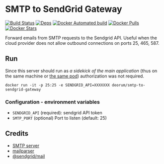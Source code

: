 # SMTP to SendGrid Gateway


[![Build Status](https://img.shields.io/circleci/project/github/Paradiced/smtp-to-sendgrid-gateway.svg)](https://circleci.com/gh/Paradiced/smtp-to-sendgrid-gateway/) [![Deps](	https://img.shields.io/david/Paradiced/smtp-to-sendgrid-gateway.svg)](https://david-dm.org/Paradiced/smtp-to-sendgrid-gateway) [![Docker Automated build](https://img.shields.io/docker/automated/deorum/smtp-to-sendgrid-gateway.svg)](https://hub.docker.com/r/deorum/smtp-to-sendgrid-gateway) [![Docker Pulls](https://img.shields.io/docker/pulls/deorum/smtp-to-sendgrid-gateway.svg)](https://hub.docker.com/r/deorum/smtp-to-sendgrid-gateway) [![Docker Stars](https://img.shields.io/docker/stars/deorum/smtp-to-sendgrid-gateway.svg)](https://hub.docker.com/r/deorum/smtp-to-sendgrid-gateway)

Forward emails from SMTP requests to the Sendgrid API. Useful when the cloud provider does not allow outbound connections on ports 25, 465, 587.

## Run

Since this server should run as *a sidekick of the main application* (thus on the same machine or [the same pod](https://kubernetes.io/docs/concepts/workloads/pods/pod-overview/#understanding-pods)) authorization was not required.

```shell
docker run -it -p 25:25 -e SENDGRID_API=XXXXXXX deorum/smtp-to-sendgrid-gateway
```

### Configuration - environment variables

- `SENDGRID_API` (required): sendgrid API token
- `SMTP_PORT` (optional) Port to listen (default: 25)


## Credits

- [SMTP server](https://nodemailer.com/extras/smtp-server/)
- [mailparser](https://nodemailer.com/extras/mailparser/)
- [@sendgrid/mail](https://www.npmjs.com/package/@sendgrid/mail)
